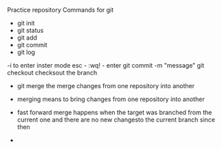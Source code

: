 Practice repository
Commands for git

- git init
- git status
- git add
- git commit
- git log

-i to enter inster mode
esc - :wq! - enter 
git commit -m "message"
git checkout   checksout the branch

- git merge   the merge changes from one repository into another

- merging means to bring changes from one repository into another

- fast forward merge happens when the target was branched from the current one and there are no new changesto the current branch since then

- 